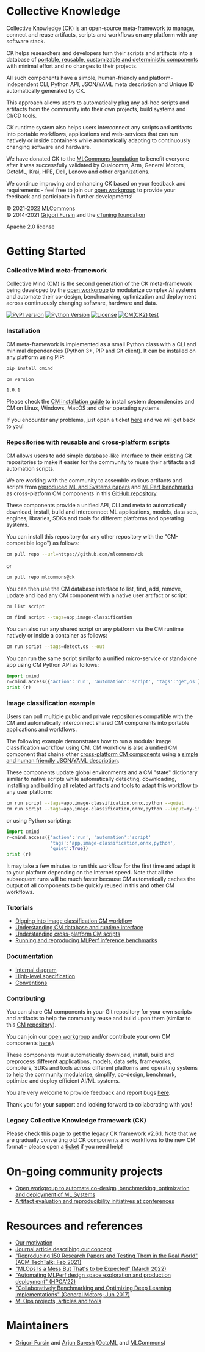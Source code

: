 # Collective Knowledge

Collective Knowledge (CK) is an open-source meta-framework
to manage, connect and reuse artifacts, scripts and workflows 
on any platform with any software stack.

CK helps researchers and developers turn their scripts and artifacts
into a database of [portable, reusable, customizable and deterministic components](https://arxiv.org/pdf/2011.01149.pdf)
with minimal effort and no changes to their projects.

All such components have a simple, human-friendly and platform-independent CLI, Python API, 
JSON/YAML meta description and Unique ID automatically generated by CK.

This approach allows users to automatically plug any ad-hoc scripts and artifacts 
from the community into their own projects, build systems and CI/CD tools.

CK runtime system also helps users interconnect any scripts and artifacts 
into portable workflows, applications and web-services 
that can run natively or inside containers while automatically 
adapting to continuously changing software and hardware.

We have donated CK to the [MLCommons foundation](https://mlcommons.org) 
to benefit everyone after it was successfully validated by Qualcomm, Arm, General Motors,
OctoML, Krai, HPE, Dell, Lenovo and other organizations.

We continue improving and enhancing CK based on your feedback and requirements - 
feel free to join our [open workgroup](docs/mlperf-education-workgroup.md) 
to provide your feedback and participate in further developments!


&copy; 2021-2022 [MLCommons](https://mlcommons.org)<br>
&copy; 2014-2021 [Grigori Fursin](https://cKnowledge.io/@gfursin) and the [cTuning foundation]( https://cTuning.org )

Apache 2.0 license



# Getting Started

### Collective Mind meta-framework

Collective Mind (CM) is the second generation of the CK meta-framework
being developed by the [open workgroup](docs/mlperf-education-workgroup.md)
to modularize complex AI systems and automate their co-design, benchmarking, 
optimization and deployment across continuously changing software, hardware and data.

[![PyPI version](https://badge.fury.io/py/cmind.svg)](https://pepy.tech/project/cmind)
[![Python Version](https://img.shields.io/badge/python-3+-blue.svg)](https://github.com/mlcommons/ck/tree/master/cm)
[![License](https://img.shields.io/badge/License-Apache%202.0-green)](https://github.com/mlcommons/ck/tree/master/cm)
[![CM(CK2) test](https://github.com/mlcommons/ck/actions/workflows/test-cm.yml/badge.svg)](https://github.com/mlcommons/ck/actions/workflows/test-cm.yml)



### Installation

CM meta-framework is implemented as a small Python class with a CLI and minimal dependencies 
(Python 3+, PIP and Git client). It can be installed on any platform using PIP:

```bash
pip install cmind

cm version
```
```
1.0.1

```

Please check the [CM installation guide](cm/docs/installation.md) 
to install system dependencies and CM on Linux, Windows, MacOS 
and other operating systems. 

If you encounter any problems, just open a ticket [here](https://github.com/mlcommons/ck/issues)
and we will get back to you!



### Repositories with reusable and cross-platform scripts

CM allows users to add simple database-like interface to their existing Git repositories
to make it easier for the community to reuse their artifacts and automation scripts.

We are working with the community to assemble various artifacts and scripts 
from [reproduced ML and Systems papers](https://cknowledge.io/reproduced-papers) 
and [MLPerf benchmarks](https://github.com/mlcommons)
as cross-platform CM components in this [GitHub repository](https://github.com/mlcommons/ck/tree/master/cm-mlops).
 
These components provide a unified API, CLI and meta to automatically download, install, build and interconnect
ML applications, models, data sets, engines, libraries, SDKs and tools
for different platforms and operating systems.

You can install this repository (or any other repository with the "CM-compatible logo") as follows:
```bash
cm pull repo --url=https://github.com/mlcommons/ck
```

or

```bash
cm pull repo mlcommons@ck
```

You can then use the CM database interface to list, find, add, remove, update and load any CM component
with a native user artifact or script:
```bash
cm list script

cm find script --tags=app,image-classification
```

You can also run any shared script on any platform via the CM runtime natively or inside a container as follows:
```bash
cm run script --tags=detect,os --out
```

You can run the same script similar to a unified micro-service or standalone app using CM Python API as follows:
```python
import cmind
r=cmind.access({'action':'run', 'automation':'script', 'tags':'get,os'})
print (r)
```

### Image classification example

Users can pull multiple public and private repositories compatible with the CM
and automatically interconnect shared CM components into portable applications and workflows.

The following example demonstrates how to run a modular image classification workflow using CM. 
CM workflow is also a unified CM component that chains other [cross-platform CM components](https://github.com/mlcommons/ck/blob/master/cm-mlops/script) 
using a [simple and human friendly JSON/YAML description](https://github.com/mlcommons/ck/blob/master/cm-mlops/script/app-image-classification-onnx-py/_cm.json).

These components update global environments and a CM "state" dictionary similar to native scripts
while automatically detecting, downloading, installing and building all related artifacts
and tools to adapt this workflow to any user platform:

```bash
cm run script --tags=app,image-classification,onnx,python --quiet
cm run script --tags=app,image-classification,onnx,python --input=my-image.jpg
```

or using Python scripting:
```python
import cmind
r=cmind.access({'action':'run', 'automation':'script'
                'tags':'app,image-classification,onnx,python',
                'quiet':True})
print (r)
```


It may take a few minutes to run this workflow for the first time and adapt it to your platform depending on the Internet speed.
Note that all the subsequent runs will be much faster because CM automatically caches the output of all components to be quickly reused
in this and other CM workflows.



### Tutorials


* [Digging into image classification CM workflow](cm/docs/example-modular-image-classification.md)
* [Understanding CM database and runtime interface](cm/docs/tutorial-concept.md)
* [Understanding cross-platform CM scripts](cm/docs/tutorial-scripts.md)
* [Running and reproducing MLPerf inference benchmarks](docs/mlperf-cm-automation-demo.md)


### Documentation

* [Internal diagram](docs/structure.md)
* [High-level specification](docs/specification.md)
* [Conventions](docs/conventions.md)



### Contributing

You can share CM components in your Git repository for your own scripts and artifacts 
to help the community reuse and build upon them (similar to this [CM repository](https://github.com/mlcommons/ck/tree/master/cm-mlops)).

You can join our [open workgroup](docs/https://github.com/mlcommons/ck/blob/master/docs/mlperf-education-workgroup.md)
and/or contribute your own CM components [here](https://github.com/mlcommons/ck/tree/master/cm-mlops/script).\

These components must automatically download, install, build and preprocess different applications, models,
data sets, frameworks, compilers, SDKs and tools across different platforms and operating systems
to help the community modularize, simplify, co-design, benchmark, optimize and deploy efficient AI/ML systems.

You are very welcome to provide feedback and report bugs [here](https://github.com/mlcommons/ck/issues).

Thank you for your support and looking forward to collaborating with you!



### Legacy Collective Knowledge framework (CK)

Please check [this page](ck1) to get the legacy CK framework v2.6.1.
Note that we are gradually converting old CK components and workflows
to the new CM format - please open a [ticket](https://github.com/mlcommons/ck/issues) if you need help!



# On-going community projects

* [Open workgroup to automate co-design, benchmarking, optimization and deployment of ML Systems](docs/mlperf-education-workgroup.md)
* [Artifact evaluation and reproducibility initiatives at conferences](https://cTuning.org/ae)


# Resources and references

* [Our motivation](cm/docs/motivation.md)
* [Journal article describing our concept](https://arxiv.org/pdf/2011.01149.pdf)
* ["Reproducing 150 Research Papers and Testing Them in the Real World" (ACM TechTalk; Feb 2021)](https://learning.acm.org/techtalks/reproducibility)
* ["MLOps Is a Mess But That's to be Expected" (March 2022)](https://www.mihaileric.com/posts/mlops-is-a-mess)
* ["Automating MLPerf design space exploration and production deployment" (HPCA'22)](https://doi.org/10.5281/zenodo.6475385)
* ["Collaboratively Benchmarking and Optimizing Deep Learning Implementations" (General Motors; Jun 2017)]( https://youtu.be/1ldgVZ64hEI )
* [MLOps projects, articles and tools](https://github.com/mlcommons/ck/tree/master/cm/docs/KB/MLOps.md)


# Maintainers

* [Grigori Fursin](https://cKnowledge.io@gfursin) and [Arjun Suresh](https://www.linkedin.com/in/arjunsuresh) 
  ([OctoML](https://octoml.ai) and [MLCommons](https://mlcommons.org))

